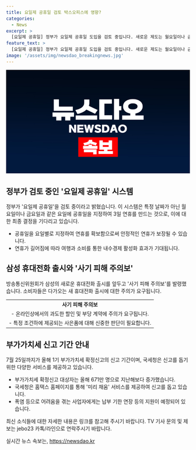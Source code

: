 ```yaml
---
title: 요일제 공휴일 검토 박스오피스에 영향?
categories:
  - News
excerpt: >
  [요일제 공휴일] 정부가 요일제 공휴일 도입을 검토 중입니다. 새로운 제도는 월요일이나 금요일을 공휴일로 지정하여 3일 연휴를 만들어내며, 내수경제 활성화를 목표로 합니다. 최종 결정을 기다리는 상황. [사기 피해 주의보] 삼성 휴대전화 출시에 앞서 방통위에서 사기 피해 주의보를 발령했는데, 비싼 요금제나 부당 계약에 주의를 당부. [부가가치세 신고 기한] 7월 25일까지 부가가치세 신고 기간, 국세청 홈택스에서 미리 채움 서비스 제공 및 납부 기한 연장 지원.
feature_text: >
  [요일제 공휴일] 정부가 요일제 공휴일 도입을 검토 중입니다. 새로운 제도는 월요일이나 금요일을 공휴일로 지정하여 3일 연휴를 만들어내며, 내수경제 활성화를 목표로 합니다. 최종 결정을 기다리는 상황. [사기 피해 주의보] 삼성 휴대전화 출시에 앞서 방통위에서 사기 피해 주의보를 발령했는데, 비싼 요금제나 부당 계약에 주의를 당부. [부가가치세 신고 기한] 7월 25일까지 부가가치세 신고 기간, 국세청 홈택스에서 미리 채움 서비스 제공 및 납부 기한 연장 지원.
image: '/assets/img/newsdao_breakingnews.jpg'
---
```


<p><img src="/assets/img/newsdao_breakingnews.jpg" alt="ranknews 속보" /></p>

<h2 data-ke-size="size26">정부가 검토 중인 '요일제 공휴일' 시스템</h2>

<p data-ke-size="size16">정부가 '요일제 공휴일'을 검토 중이라고 밝혔습니다. 이 시스템은 특정 날짜가 아닌 월요일이나 금요일과 같은 요일에 공휴일을 지정하여 3일 연휴를 만드는 것으로, 이에 대한 최종 결정을 기다리고 있습니다. </p>

<ul>
<li>공휴일을 요일별로 지정하여 연휴를 확보함으로써 안정적인 연휴가 보장될 수 있습니다.</li>
<li>연휴가 길어짐에 따라 여행과 소비를 통한 내수경제 활성화 효과가 기대됩니다.</li>
</ul>

<h2 data-ke-size="size26">삼성 휴대전화 출시와 '사기 피해 주의보'</h2>

<p data-ke-size="size16">방송통신위원회가 삼성의 새로운 휴대전화 출시를 앞두고 '사기 피해 주의보'를 발령했습니다. 소비자들은 다가오는 새 휴대전화 출시에 대한 주의가 요구됩니다.</p>

<table>
<tr>
<td style="text-align: center; height: 17px;"><b>사기 피해 주의보</b></td>
</tr>
<tr>
<td style="text-align: center; height: 17px;">- 온라인상에서의 과도한 할인 및 부당 계약에 주의가 요구됩니다.</td>
</tr>
<tr>
<td style="text-align: center; height: 17px;">- 특정 조건하에 제공되는 사은품에 대해 신중한 판단이 필요합니다.</td>
</tr>
</table>

<h2 data-ke-size="size26">부가가치세 신고 기간 안내</h2>

<p data-ke-size="size16">7월 25일까지가 올해 1기 부가가치세 확정신고의 신고 기간이며, 국세청은 신고를 돕기 위한 다양한 서비스를 제공하고 있습니다.</p>

<ul>
<li>부가가치세 확정신고 대상자는 올해 671만 명으로 지난해보다 증가했습니다.</li>
<li>국세청은 홈택스 홈페이지를 통해 '미리 채움' 서비스를 제공하여 신고를 돕고 있습니다.</li>
<li>폭염 등으로 어려움을 겪는 사업자에게는 납부 기한 연장 등의 지원이 예정되어 있습니다.</li>
</ul>

<p data-ke-size="size16">최신 소식들에 대한 자세한 내용은 링크를 참고해 주시기 바랍니다. TV 기사 문의 및 제보는 jebo23 카톡/라인으로 연락주시기 바랍니다.</p>
실시간 뉴스 속보는, <a href="https://newsdao.kr" rel="dofollow">https://newsdao.kr</a>


